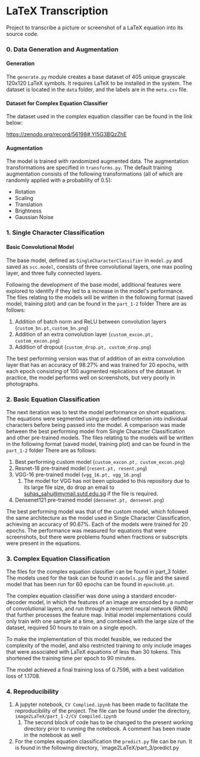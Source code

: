 # LaTeX Transcription

Project to transcribe a picture or screenshot of a LaTeX equation into its source code.

### 0. Data Generation and Augmentation

#### Generation

The `generate.py` module creates a base dataset of 405 unique grayscale 120x120 LaTeX symbols. It requires LaTeX to be installed in the system. The dataset is located in the `data` folder, and the labels are in the `meta.csv` file.

#### Dataset for Complex Equation Classifier 

The dataset used in the complex equation classifier can be found in the link below:

 https://zenodo.org/record/56198#.YI5G3BQzZhE

#### Augmentation

The model is trained with randomized augmented data. The augmentation transformations are specified in `transforms.py`. The default training augmentation consists of the following transformations (all of which are randomly applied with a probability of 0.5):

* Rotation
* Scaling
* Translation
* Brightness
* Gaussian Noise

### 1. Single Character Classification

#### Basic Convolutional Model

The base model, defined as `SingleCharacterClassifier` in `model.py` and saved as `scc.model`, consists of three convolutional layers, one max pooling layer, and three fully connected layers.

Following the development of the base model, additional features were explored to identify if they led to a increase in the model's performance. The files relating to the models will be written in the following format (saved model, training plot) and can be found in the `part_1-2` folder There are as follows: 

1. Addition of batch norm and ReLU between convolution layers (`custom_bn.pt,custom_bn.png`)
2. Addition of an extra convolution layer (`custom_excon.pt, custom_excon.png`)
3. Addition of dropout (`custom_drop.pt, custom_drop.png`)

The best performing version was that of addition of an extra convolution layer that has an accuracy of 98.27% and was trained for 20 epochs, with each epoch consisting of 100 augmented replications of the dataset. In practice, the model performs well on screenshots, but very poorly in photographs.

### 2. Basic Equation Classification 

The next iteration was to test the model performance on short equations. The equations were segmented using pre-defined criterion into individual characters before being passed into the model. A comparison was made between the best performing model from Single Character Classification and other pre-trained models. The files relating to the models will be written in the following format (saved model, training plot) and can be found in the `part_1-2` folder There are as follows: 

1. Best performing custom model (`custom_excon.pt, custom_excon.png`)
2. Resnet-18 pre-trained model (`resent.pt, resent.png`)
3. VGG-16 pre-trained model (`vgg_16.pt, vgg_16.png`) 
   1. The model for VGG has not been uploaded to this repository due to its large file size, do drop an email to suhas_sahu@mymail.sutd.edu.sg if the file is required.
4. Densenet121 pre-trained model (`densenet.pt, densenet.png`)

The best performing model was that of the custom model, which followed the same architecture as the model used in Single Character Classification, achieving an accuracy of 90.67%. Each of the models were trained for 20 epochs. The performance was measured for equations that were screenshots, but there were problems found when fractions or subscripts were present in the equations. 

### 3. Complex Equation Classification

The files for the complex equation classifier can be found in part_3 folder. The models used for the task can be found in `models.py` file and the saved model that has been run for 60 epochs can be found in `epochs60.pt`. 

The complex equation classifier was done using a standard encoder-decoder model, in which the features of an image are encoded by a number of convolutional layers, and run through a recurrent neural network (RNN) that further processes the feature map. Initial model implementations could only train with one sample at a time, and combined with the large size of the dataset, required 50 hours to train on a single epoch.

To make the implementation of this model feasible, we reduced the complexity of the model, and also restricted training to only include images that were associated with LaTeX equations of less than 30 tokens. This shortened the training time per epoch to 90 minutes. 

The model achieved a final training loss of 0.7596, with a best validation loss of 1.1708. 

### 4. Reproducibility 

1. A jupyter notebook, `CV Complied.ipynb` has been made to facilitate the reproducibility of the project. The file can be found under the directory, `image2LaTeX/part_1-2/CV Compiled.ipynb`
   1. The second block of code has to be changed to the present working directory prior to running the notebook. A comment has been made in the notebook as well
2. For the complex equation classification the `predict.py` file can be run. It is found in the following directory, `image2LaTeX/part_3/predict.py

